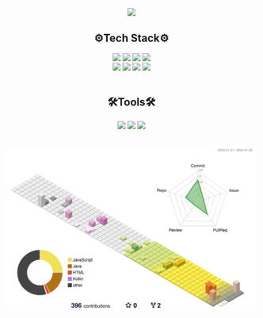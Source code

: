 <div align="center">
    <img src="https://capsule-render.vercel.app/api?type=waving&color=97D5E0&height=300&section=header&text=Hyunseo's%20Github&fontSize=90" />
</div>

<div align="center">
    <h2>⚙️Tech Stack⚙️</h2>
    <div align="center">
        <img src="https://img.shields.io/badge/HTML-E34F26?style=flat-square&logo=html5&logoColor=white"> 
        <img src="https://img.shields.io/badge/CSS-1572B6?style=flat-square&logo=css3&logoColor=white"> 
        <img src="https://img.shields.io/badge/Javascript-F7DF1E?style=flat-square&logo=javascript&logoColor=black"> 
        <img src="https://img.shields.io/badge/React.js-61DAFB?style=flat-square&logo=React&logoColor=white"> 
        <br>
        <img src="https://img.shields.io/badge/python-3776AB?style=flat-square&logo=python&logoColor=white">
        <img src="https://img.shields.io/badge/Kotlin-7F52FF?style=flat-square&logo=Kotlin&logoColor=white">
        <img src="https://img.shields.io/badge/Linux-FCC624?style=flat-square&logo=Linux&logoColor=black">
        <img src="https://img.shields.io/badge/C language-A8B9CC?style=flat-square&logo=C&logoColor=white">
    </div>
</div>
<br>
<div align="center">
    <h2>🛠️Tools🛠️</h2>
    <div align="center">
        <img src="https://img.shields.io/badge/Visual Studio Code-007ACC?style=flat-square&logo=Visual Studio Code&logoColor=white"> 
        <img src="https://img.shields.io/badge/Eclipse IDE-2C2255?style=flat-square&logo=Eclipse IDE&logoColor=white">
        <img src="https://img.shields.io/badge/Android Studio-3DDC84?style=flat-square&logo=Android Studio&logoColor=white"> 
    </div>
</div>
<br>


![](./profile-3d-contrib/profile-season.svg)
